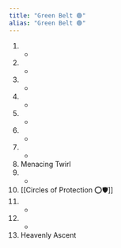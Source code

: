 ```yaml
---
title: "Green Belt 🟢"
alias: "Green Belt 🟢"
---
```


1. -
2. -
3. -
4. -
5. -
6. -
7. -
8. Menacing Twirl
9. -
10. [[Circles of Protection ⭕🛡️]]
11. -
12. -
13. Heavenly Ascent

